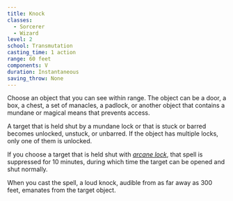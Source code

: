 ```yaml
---
title: Knock
classes:
  - Sorcerer
  - Wizard
level: 2
school: Transmutation
casting_time: 1 action
range: 60 feet
components: V
duration: Instantaneous
saving_throw: None
---
```


Choose an object that you can see within range. The object can be a door, a box, a chest, a set of manacles, a padlock, or another object that contains a mundane or magical means that prevents access.

A target that is held shut by a mundane lock or that is stuck or barred becomes unlocked, unstuck, or unbarred. If the object has multiple locks, only one of them is unlocked.

If you choose a target that is held shut with *[arcane lock](/spells/arcane-lock/)*, that spell is suppressed for 10 minutes, during which time the target can be opened and shut normally.

When you cast the spell, a loud knock, audible from as far away as 300 feet, emanates from the target object.
